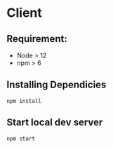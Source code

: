 # Client

## Requirement:

- Node > 12
- npm > 6

## Installing Dependicies

```
npm install 
```

## Start local dev server

```
npm start
```
